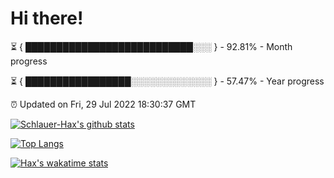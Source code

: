 # Hi there!

⏳ { ███████████████████████████░░░ } - 92.81% - Month progress

⏳ { █████████████████░░░░░░░░░░░░░ } - 57.47% - Year progress

⏰ Updated on Fri, 29 Jul 2022 18:30:37 GMT


[![Schlauer-Hax's github stats](https://github-readme-stats.vercel.app/api?username=Schlauer-Hax&show_icons=true&theme=dark&count_private=true)](https://github.com/Schlauer-Hax)


[![Top Langs](https://github-readme-stats.vercel.app/api/top-langs/?username=Schlauer-Hax&layout=compact&theme=dark)](https://github.com/Schlauer-Hax?tab=repositories)


[![Hax's wakatime stats](https://github-readme-stats.vercel.app/api/wakatime?username=Hax&theme=dark)](https://wakatime.com/@Hax)

